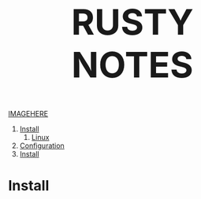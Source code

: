 <center><h1 style="font-size:72px">RUSTY NOTES</h1></center>

[IMAGEHERE]()

1. [Install](#Install)
    1. [Linux]()
2. [Configuration](#Install)
3. [Install](#Install)


# Install

#
